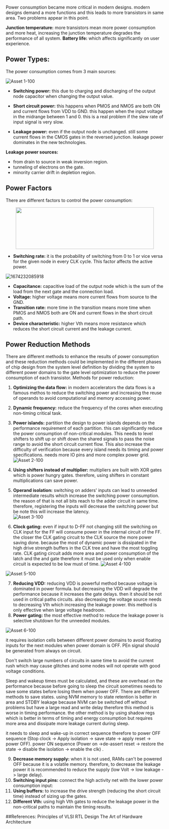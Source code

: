Power consumption became more critical in modern designs. modern designs demand a more functions and this leads to more transistors in same area. Two problems appear in this point. 

**Junction temperature:** more transistors mean more power consumption and more heat, increasing the junction temperature degrades the performance of all system.
**Battery life:** which affects significantly on user experience.


## Power Types:
The power consumption comes from 3 main sources:

![Asset 1-100](https://user-images.githubusercontent.com/43087648/215611989-20a137ef-839c-4522-bd95-6c96d11663e0.jpg)

- **Switching power:** this due to charging and discharging of the output node capacitor when changing the output value.

- **Short circuit power:** this happens when PMOS and NMOS are both ON and current flows from VDD to GND. this happen when the input voltage in the midrange between 1 and 0. this is a real problem if the slew rate of input signal is very slow. 

- **Leakage power:** even if the output node is unchanged. still some current flows in the CMOS gates in the reversed junction. leakage power dominates in the new technologies. 

**Leakage power sources:**
- from drain to source in weak inversion region.
- tunneling of electrons on the gate.
- minority carrier drift in depletion region.


## Power Factors



There are different factors to control the power consumption:
<p align="center">
  <img width="440" height="133" src="https://user-images.githubusercontent.com/43087648/215612354-ccc786d2-1418-49fa-91a6-13d1800d0953.png">
</p>

- **Switching rate:** it is the probability of switching from 0 to 1 or vice versa for the given node in every CLK cycle. This factor affects the active power.

![1674232085918](https://user-images.githubusercontent.com/43087648/215612417-2070293e-fedd-4548-bc67-0d4ccdf71473.png)
 
- **Capacitance:** capacitive load of the output node which is the sum of the load from the next gate and the connection load. 
- **Voltage:** higher voltage means more current flows from source to the GND.
- **Transition rate:** more time in the transition means more time when PMOS and NMOS both are ON and current flows in the short circuit path. 
- **Device characteristic:** higher Vth means more resistance which reduces the short circuit current and the leakage current.

## Power Reduction Methods
There are different methods to enhance the results of power consumption and these reduction methods could be implemented in the different phases of chip design from the system level definition by dividing the system to different power domains to the gate level optimization to reduce the power consumption of each transistor. Methods for power reduction: 

1. **Optimizing the data flow:** in modern accelerators the data flows is a famous methos to reduce the switching power and increasing the reuse of operands to avoid computational and memory accessing power.
2. **Dynamic frequency:** reduce the frequency of the cores when executing non-timing critical task.
3. **Power islands:** partition the design to power islands depends on the performance requirement of each partition. this can significantly reduce the power consumption of non-critical modules. This needs to level shifters to shift up or shift down the shared signals to pass the noise range to avoid the short circuit current flow. This also increase the difficulty of verification because every island needs its timing and power specifications. needs more IO pins and more complex power grid.   
![Asset 2-100](https://user-images.githubusercontent.com/43087648/215612483-5e3ef064-96a8-4247-8c65-57a46a09fce7.jpg)


4. **Using shifters instead of multiplier:** multipliers are built with XOR gates which is power hungry gates. therefore, using shifters in constant multiplications can save power.
5. **Operand isolation:** switching on adders' inputs can lead to unneeded intermediate results which increase the switching power consumption. the reason of that is not all bits reach to the adder circuit in same time. therefore, registering the inputs will decrease the switching power but be note this will increase the latency.  
![Asset 3-100](https://user-images.githubusercontent.com/43087648/215612568-37713560-0d45-490c-988c-3038efec3052.jpg)

6. **Clock gating:** even if input to D-FF not changing still the switching on CLK input for the FF will consume power in the internal circuit of the FF. the closer the CLK gating circuit to the CLK source the more power saving done. because the most of dynamic power is dissipated in the high drive strength buffers in the CLK tree and have the most toggling rate. CLK gating circuit adds more area and power consumption of the latch and the and gate therefore it must be used only when enable circuit is expected to be low must of time. 
![Asset 4-100](https://user-images.githubusercontent.com/43087648/215612624-ed656db1-fcb5-45df-9c31-b3b7083cfcbb.jpg)

![Asset 5-100](https://user-images.githubusercontent.com/43087648/215612677-6a3129b6-6784-49d6-b312-c1165f8b55e5.jpg)

7. **Reducing VDD:** reducing VDD is powerful method because voltage is dominated in power formula. but decreasing the VDD will degrade the performance because it increases the gate delays. then it should be not used in critical paths circuits. also decreasing the voltage source needs to decreasing Vth which increasing the leakage power. this method is only effective when large voltage headroom.
8. **Power gating:** the most effective method to reduce the leakage power is selective shutdown for the unneeded modules. 


![Asset 6-100](https://user-images.githubusercontent.com/43087648/215612725-b437bf90-1020-4921-893a-57f188c5cd17.jpg)

it requires isolation cells between different power domains to avoid floating inputs for the next modules when power domain is OFF. PEn signal should be generated from always on circuit.

Don't switch large numbers of circuits in same time to avoid the current rush which may cause glitches and some nodes will not operate with good voltage conditions. 

Sleep and wakeup times must be calculated, and these are overhead on the performance because before going to sleep the circuit sometimes needs to save some states before losing them when power OFF. There are different methods to save states. using NVM memory to state retention is better in area and STDBY leakage because NVM can be switched off without problems but have a large read and write delay therefore this method is worse in timing performance. the other method is by using shadow regs which is better in terms of timing and energy consumption but requires more area and dissipate more leakage current during sleep. 

it needs to sleep and wake-up in correct sequence therefore to power OFF sequence (Stop clock -> Apply isolation -> save state -> apply reset -> power OFF). power ON sequence (Power on ->de-assert reset -> restore the state -> disable the isolation -> enable the clk) . 

9. **Decrease memory supply:** when it is not used, RAMs can't be powered OFF because it is a volatile memory. therefore, to decrease the leakage power it is recommended to reduce the supply (low Volt -> low leakage -> large delay).    
10. **Switching input pins:** connect the high activity net with the lower power consumption input:
11. **Using buffers:** to increase the drive strength (reducing the short circuit time) instead of sizing up the gates.
12. **Different Vth:** using high Vth gates to reduce the leakage power in the non-critical paths to maintain the timing results.







##References:
 Principles of VLSI RTL Design 
The Art of Hardware Architecture 
